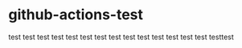 # github-actions-test



test
test test test test test test test test test test
test
test
test
testtest
